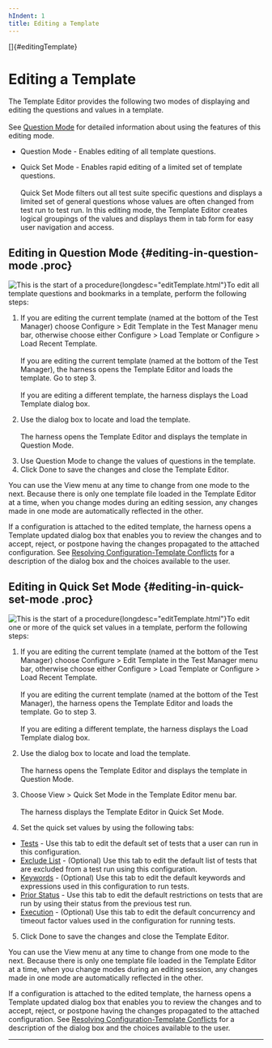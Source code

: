 ```yaml
---
hIndent: 1
title: Editing a Template
---
```


[]{#editingTemplate}

# Editing a Template

The Template Editor provides the following two modes of displaying and editing the questions and
values in a template.\
\
See [Question Mode](questionModeTE.html) for detailed information about using the features of this
editing mode.

-   Question Mode - Enables editing of all template questions.

<!-- -->

-   Quick Set Mode - Enables rapid editing of a limited set of template questions.\
    \
    Quick Set Mode filters out all test suite specific questions and displays a limited set of
    general questions whose values are often changed from test run to test run. In this editing
    mode, the Template Editor creates logical groupings of the values and displays them in tab form
    for easy user navigation and access.

## Editing in Question Mode {#editing-in-question-mode .proc}

![This is the start of a procedure](../../images/hg_proc.gif){longdesc="editTemplate.html"}To edit
all template questions and bookmarks in a template, perform the following steps:

1.  If you are editing the current template (named at the bottom of the Test Manager) choose
    Configure \> Edit Template in the Test Manager menu bar, otherwise choose either Configure \>
    Load Template or Configure \> Load Recent Template.\
    \
    If you are editing the current template (named at the bottom of the Test Manager), the harness
    opens the Template Editor and loads the template. Go to step 3.\
    \
    If you are editing a different template, the harness displays the Load Template dialog box.

<!-- -->

2.  Use the dialog box to locate and load the template.\
    \
    The harness opens the Template Editor and displays the template in Question Mode.

<!-- -->

3.  Use Question Mode to change the values of questions in the template.
4.  Click Done to save the changes and close the Template Editor.

You can use the View menu at any time to change from one mode to the next. Because there is only one
template file loaded in the Template Editor at a time, when you change modes during an editing
session, any changes made in one mode are automatically reflected in the other.

If a configuration is attached to the edited template, the harness opens a Template updated dialog
box that enables you to review the changes and to accept, reject, or postpone having the changes
propagated to the attached configuration. See [Resolving Configuration-Template
Conflicts](../templates/resolveConflicts.html) for a description of the dialog box and the choices
available to the user.

## Editing in Quick Set Mode {#editing-in-quick-set-mode .proc}

![This is the start of a procedure](../../images/hg_proc.gif){longdesc="editTemplate.html"}To edit
one or more of the quick set values in a template, perform the following steps:

1.  If you are editing the current template (named at the bottom of the Test Manager) choose
    Configure \> Edit Template in the Test Manager menu bar, otherwise choose either Configure \>
    Load Template or Configure \> Load Recent Template.\
    \
    If you are editing the current template (named at the bottom of the Test Manager), the harness
    opens the Template Editor and loads the template. Go to step 3.\
    \
    If you are editing a different template, the harness displays the Load Template dialog box.

<!-- -->

2.  Use the dialog box to locate and load the template.\
    \
    The harness opens the Template Editor and displays the template in Question Mode.

<!-- -->

3.  Choose View \> Quick Set Mode in the Template Editor menu bar.\
    \
    The harness displays the Template Editor in Quick Set Mode.

<!-- -->

4.  Set the quick set values by using the following tabs:

-   [Tests](testsTabTE.html) - Use this tab to edit the default set of tests that a user can run in
    this configuration.
-   [Exclude List](excludeTabTE.html) - (Optional) Use this tab to edit the default list of tests
    that are excluded from a test run using this configuration.
-   [Keywords](keywordsTabTE.html) - (Optional) Use this tab to edit the default keywords and
    expressions used in this configuration to run tests.
-   [Prior Status](statusTabTE.html) - Use this tab to edit the default restrictions on tests that
    are run by using their status from the previous test run.
-   [Execution](execTabTE.html) - (Optional) Use this tab to edit the default concurrency and
    timeout factor values used in the configuration for running tests.

5.  Click Done to save the changes and close the Template Editor.

You can use the View menu at any time to change from one mode to the next. Because there is only one
template file loaded in the Template Editor at a time, when you change modes during an editing
session, any changes made in one mode are automatically reflected in the other.

If a configuration is attached to the edited template, the harness opens a Template updated dialog
box that enables you to review the changes and to accept, reject, or postpone having the changes
propagated to the attached configuration. See [Resolving Configuration-Template
Conflicts](../templates/resolveConflicts.html) for a description of the dialog box and the choices
available to the user.

----------------------------------------------------------------------------------------------------


